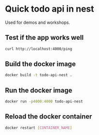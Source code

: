 # Quick todo api in nest

Used for demos and workshops.

## Test if the app works well

```bash
curl http://localhost:4000/ping
```

## Build the docker image

```bash
docker build -t todo-api-nest . 
```

## Run the docker image

```bash
docker run -p4000:4000 todo-api-nest
```

## Reload the docker container

```bash
docker restart [CONTAINER_NAME]
```
